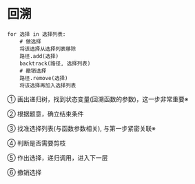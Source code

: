 # 回溯

```
for 选择 in 选择列表:
    # 做选择
    将该选择从选择列表移除
    路径.add(选择)
    backtrack(路径, 选择列表)
    # 撤销选择
    路径.remove(选择)
    将该选择再加入选择列表
```

① 画出递归树，找到状态变量(回溯函数的参数)，这一步非常重要※

② 根据题意，确立结束条件

③ 找准选择列表(与函数参数相关), 与第一步紧密关联※

④ 判断是否需要剪枝

⑤ 作出选择，递归调用，进入下一层

⑥ 撤销选择